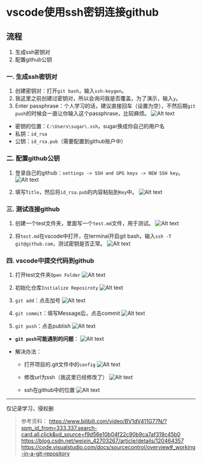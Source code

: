 # vscode使用ssh密钥连接github

## 流程
1. 生成ssh密钥对
2. 配置github公钥
   
### 一. 生成ssh密钥对
1. 创建密钥对：打开`git bash`，输入`ssh-keygen`。
2. 我这里之前创建过密钥对，所以会询问我是否覆盖，为了演示，输入`y`。
3. Enter passphrase：个人学习的话，建议直接回车（设置为空），不然后期`git push`的时候会一直让你输入这个passphrase，比较麻烦。
![Alt text](image-15.png)

- 密钥的位置：`C:\Users\sugar\.ssh`，sugar换成你自己的用户名
- 私钥：`id_rsa`
- 公钥：`id_rsa.pub`（需要配置到github账户中）

### 二. 配置github公钥
1. 登录自己的github：`settings -> SSH and GPG keys -> NEW SSH key`。
![Alt text](image-4.png)

1. 填写`Title`，然后将`id_rsa.pub`的内容粘贴到`Key`中。
![Alt text](image-11.png)

### 三. 测试连接github
1. 创建一个test文件夹，里面写一个`test.md`文件，用于测试。
![Alt text](image-13.png)

2. 将`test.md`在vscode中打开，在terminal开启git bash，输入`ssh -T git@github.com`，测试密钥是否正常。
![Alt text](image.png)

### 四. vscode中提交代码到github
1. 打开test文件夹`Open Folder`
![Alt text](image-14.png)

2. 初始化仓库`Initialize Reposiroty`
![Alt text](image-16.png)

3. `git add`：点击加号
![Alt text](image-17.png)

4. `git commit`：填写Message后，点击commit
![Alt text](image-18.png)

5. `git push`：点击publish
![Alt text](image-19.png)

- **`git push`可能遇到的问题**：
![Alt text](image-20.png)

- 解决办法：
  - 打开项目的.git文件中的`config`
 ![Alt text](image-24.png)

  - 修改url为ssh（我这里已经修改了）
 ![Alt text](image-22.png)

  - ssh在github中的位置
 ![Alt text](image-23.png)

---
仅记录学习，侵权删
> 参考资料：
> https://www.bilibili.com/video/BV1dV411G77N/?spm_id_from=333.337.search-card.all.click&vd_source=f9d56e10b04f22c90b9ca7af319c45b0
> https://blog.csdn.net/weixin_42703267/article/details/120464357
> https://code.visualstudio.com/docs/sourcecontrol/overview#_working-in-a-git-repository